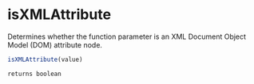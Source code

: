 # isXMLAttribute

Determines whether the function parameter is an XML Document Object Model (DOM) attribute node.

```javascript
isXMLAttribute(value)
```

```javascript
returns boolean
```
